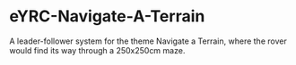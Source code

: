 # eYRC-Navigate-A-Terrain
A leader-follower system for the theme Navigate a Terrain, where the rover would find its way through a 250x250cm maze. 
